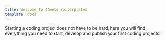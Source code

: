 ```yaml
---
title: Welcome to 4Geeks Boilerplates
template: docs
---
```

Starting a coding project does not have to be hard, here you will find everything you need to start, develop and publish your first coding projects!